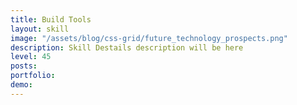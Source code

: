 ```yaml
---
title: Build Tools
layout: skill
image: "/assets/blog/css-grid/future_technology_prospects.png"
description: Skill Destails description will be here
level: 45
posts: 
portfolio: 
demo: 
---
```

